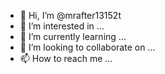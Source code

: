 - 👋 Hi, I’m @mrafter13152t
- 👀 I’m interested in ...
- 🌱 I’m currently learning ...
- 💞️ I’m looking to collaborate on ...
- 📫 How to reach me ...

<!---
mrafter13152t/mrafter13152t is a ✨ special ✨ repository because its `README.md` (this file) appears on your GitHub profile.
You can click the Preview link to take a look at your changes.
--->
